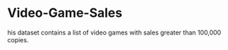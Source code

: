 # Video-Game-Sales
his dataset contains a list of video games with sales greater than 100,000 copies.
